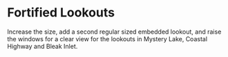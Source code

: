 # Fortified Lookouts
Increase the size, add a second regular sized embedded lookout, and raise the windows for a clear view for the lookouts in Mystery Lake, Coastal Highway and Bleak Inlet.
